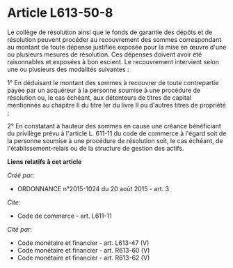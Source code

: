 # Article L613-50-8

Le collège de résolution ainsi que le fonds de garantie des dépôts et de résolution peuvent procéder au recouvrement des
sommes correspondant au montant de toute dépense justifiée exposée pour la mise en œuvre d'une ou plusieurs mesures de
résolution. Ces dépenses doivent avoir été raisonnables et exposées à bon escient. Le recouvrement intervient selon une ou
plusieurs des modalités suivantes :

1° En déduisant le montant des sommes à recouvrer de toute contrepartie payée par un acquéreur à la personne soumise à une
procédure de résolution ou, le cas échéant, aux détenteurs de titres de capital mentionnés au chapitre II du titre Ier du
livre II ou d'autres titres de propriété ;

2° En constatant à hauteur des sommes en cause une créance bénéficiant du privilège prévu à l'article L. 611-11 du code de
commerce à l'égard soit de la personne soumise à une procédure de résolution soit, le cas échéant, de l'établissement-relais
ou de la structure de gestion des actifs.

**Liens relatifs à cet article**

_Créé par_:

  - ORDONNANCE n°2015-1024 du 20 août 2015 - art. 3

_Cite_:

  - Code de commerce - art. L611-11

_Cité par_:

  - Code monétaire et financier - art. L613-47 (V)
  - Code monétaire et financier - art. R613-60 (V)
  - Code monétaire et financier - art. R613-62 (V)
